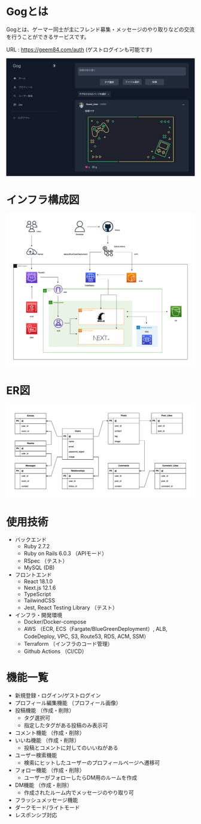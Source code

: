 # Gogとは

Gogとは、ゲーマー同士が主にフレンド募集・メッセージのやり取りなどの交流を行うことができるサービスです。

URL : https://geem84.com/auth (ゲストログインも可能です)

![トップページ](geem84.com_top.png)

# インフラ構成図
![インフラ構成図](./infra.drawio.png)

# ER図
![ER図](./er.drawio.png)

# 使用技術
* バックエンド  
  * Ruby 2.7.2
  * Ruby on Rails 6.0.3 （APIモード）
  * RSpec （テスト）
  * MySQL (DB)
* フロントエンド 
  * React 18.1.0
  * Next.js 12.1.6 
  * TypeScript 
  * TailwindCSS
  * Jest, React Testing Library （テスト）
* インフラ・開発環境  
  * Docker/Docker-compose
  * AWS （ECR, ECS（Fargate/BlueGreenDeployment）, ALB, CodeDeploy, VPC, S3, Route53, RDS, ACM, SSM） 
  * Terraform （インフラのコード管理）
  * Github Actions （CI/CD）

# 機能一覧
* 新規登録・ログイン/ゲストログイン
* プロフィール編集機能 （プロフィール画像）
* 投稿機能 （作成・削除）
  * タグ選択可
  * 指定したタグがある投稿のみ表示可
* コメント機能 （作成・削除）
* いいね機能 （作成・削除）
  * 投稿とコメントに対してのいいねがある
* ユーザー検索機能
  * 検索にヒットしたユーザーのプロフィールページへ遷移可
* フォロー機能 （作成・削除）
  * ユーザーがフォローしたらDM用のルームを作成
* DM機能 （作成・削除）
  * 作成されたルーム内でメッセージのやり取り可
* フラッシュメッセージ機能
* ダークモード/ライトモード
* レスポンシブ対応
